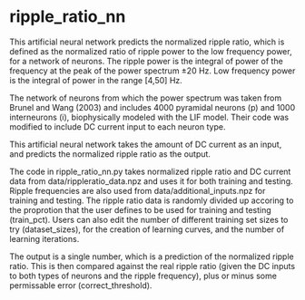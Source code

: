 # ripple_ratio_nn
This artificial neural network predicts the normalized ripple ratio, which is defined as the normalized ratio of ripple power to the low frequency power, for a network of neurons. The ripple power is the integral of power of the frequency at the peak of the power spectrum ±20 Hz. Low frequency power is the integral of power in the range [4,50] Hz.

The network of neurons from which the power spectrum was taken from Brunel and Wang (2003) and includes 4000 pyramidal neurons (p) and 1000 interneurons (i), biophysically modeled with the LIF model. Their code was modified to include DC current input to each neuron type.

This artificial neural network takes the amount of DC current as an input, and predicts the normalized ripple ratio as the output.

The code in ripple_ratio_nn.py takes normalized ripple ratio and DC current data from data/rippleratio_data.npz and uses it for both training and testing. Ripple frequencies are also used from data/additional_inputs.npz for training and testing. The ripple ratio data is randomly divided up accoring to the proprotion that the user defines to be used for training and testing (train_pct). Users can also edit the number of different training set sizes to try (dataset_sizes), for the creation of learning curves, and the number of learning iterations.

The output is a single number, which is a prediction of the normalized ripple ratio. This is then compared against the real ripple ratio (given the DC inputs to both types of neurons and the ripple frequency), plus or minus some permissable error (correct_threshold).
